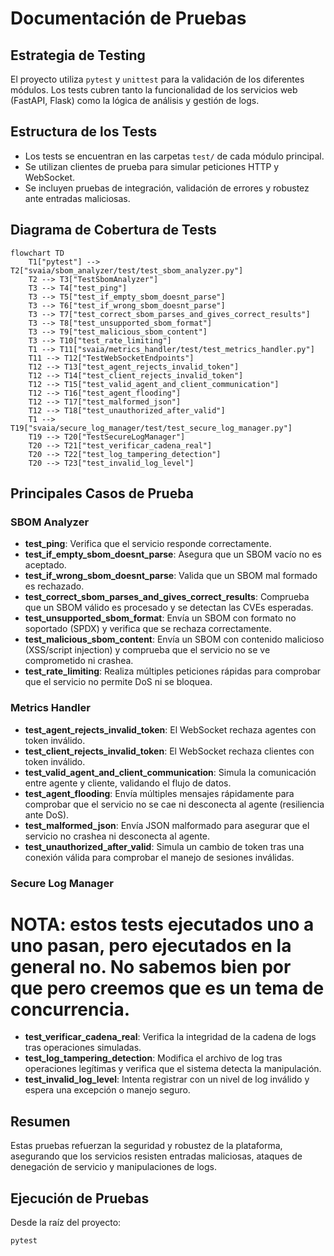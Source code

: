 # Documentación de Pruebas

## Estrategia de Testing
El proyecto utiliza `pytest` y `unittest` para la validación de los diferentes módulos. Los tests cubren tanto la funcionalidad de los servicios web (FastAPI, Flask) como la lógica de análisis y gestión de logs.

## Estructura de los Tests
- Los tests se encuentran en las carpetas `test/` de cada módulo principal.
- Se utilizan clientes de prueba para simular peticiones HTTP y WebSocket.
- Se incluyen pruebas de integración, validación de errores y robustez ante entradas maliciosas.

## Diagrama de Cobertura de Tests
```mermaid
flowchart TD
    T1["pytest"] --> T2["svaia/sbom_analyzer/test/test_sbom_analyzer.py"]
    T2 --> T3["TestSbomAnalyzer"]
    T3 --> T4["test_ping"]
    T3 --> T5["test_if_empty_sbom_doesnt_parse"]
    T3 --> T6["test_if_wrong_sbom_doesnt_parse"]
    T3 --> T7["test_correct_sbom_parses_and_gives_correct_results"]
    T3 --> T8["test_unsupported_sbom_format"]
    T3 --> T9["test_malicious_sbom_content"]
    T3 --> T10["test_rate_limiting"]
    T1 --> T11["svaia/metrics_handler/test/test_metrics_handler.py"]
    T11 --> T12["TestWebSocketEndpoints"]
    T12 --> T13["test_agent_rejects_invalid_token"]
    T12 --> T14["test_client_rejects_invalid_token"]
    T12 --> T15["test_valid_agent_and_client_communication"]
    T12 --> T16["test_agent_flooding"]
    T12 --> T17["test_malformed_json"]
    T12 --> T18["test_unauthorized_after_valid"]
    T1 --> T19["svaia/secure_log_manager/test/test_secure_log_manager.py"]
    T19 --> T20["TestSecureLogManager"]
    T20 --> T21["test_verificar_cadena_real"]
    T20 --> T22["test_log_tampering_detection"]
    T20 --> T23["test_invalid_log_level"]
```

## Principales Casos de Prueba

### SBOM Analyzer
- **test_ping**: Verifica que el servicio responde correctamente.
- **test_if_empty_sbom_doesnt_parse**: Asegura que un SBOM vacío no es aceptado.
- **test_if_wrong_sbom_doesnt_parse**: Valida que un SBOM mal formado es rechazado.
- **test_correct_sbom_parses_and_gives_correct_results**: Comprueba que un SBOM válido es procesado y se detectan las CVEs esperadas.
- **test_unsupported_sbom_format**: Envía un SBOM con formato no soportado (SPDX) y verifica que se rechaza correctamente.
- **test_malicious_sbom_content**: Envía un SBOM con contenido malicioso (XSS/script injection) y comprueba que el servicio no se ve comprometido ni crashea.
- **test_rate_limiting**: Realiza múltiples peticiones rápidas para comprobar que el servicio no permite DoS ni se bloquea.

### Metrics Handler
- **test_agent_rejects_invalid_token**: El WebSocket rechaza agentes con token inválido.
- **test_client_rejects_invalid_token**: El WebSocket rechaza clientes con token inválido.
- **test_valid_agent_and_client_communication**: Simula la comunicación entre agente y cliente, validando el flujo de datos.
- **test_agent_flooding**: Envía múltiples mensajes rápidamente para comprobar que el servicio no se cae ni desconecta al agente (resiliencia ante DoS).
- **test_malformed_json**: Envía JSON malformado para asegurar que el servicio no crashea ni desconecta al agente.
- **test_unauthorized_after_valid**: Simula un cambio de token tras una conexión válida para comprobar el manejo de sesiones inválidas.

### Secure Log Manager
# NOTA: estos tests ejecutados uno a uno pasan, pero ejecutados en la general no. No sabemos bien por que pero creemos que es un tema de concurrencia.
- **test_verificar_cadena_real**: Verifica la integridad de la cadena de logs tras operaciones simuladas.
- **test_log_tampering_detection**: Modifica el archivo de log tras operaciones legítimas y verifica que el sistema detecta la manipulación.
- **test_invalid_log_level**: Intenta registrar con un nivel de log inválido y espera una excepción o manejo seguro.

## Resumen
Estas pruebas refuerzan la seguridad y robustez de la plataforma, asegurando que los servicios resisten entradas maliciosas, ataques de denegación de servicio y manipulaciones de logs.

## Ejecución de Pruebas
Desde la raíz del proyecto:
```bash
pytest
``` 